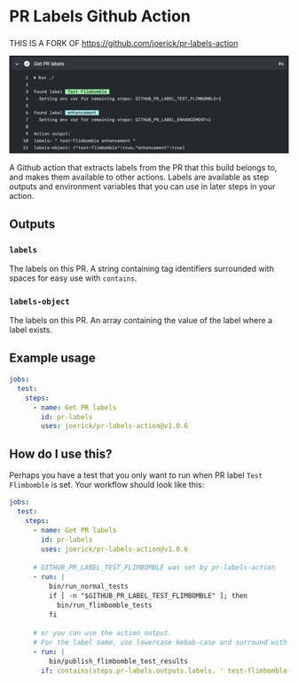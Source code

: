 # PR Labels Github Action
###
THIS IS A FORK OF https://github.com/joerick/pr-labels-action

![Screenshot](screenshot.png)

A Github action that extracts labels from the PR that this build belongs to, and makes them available to other actions. Labels are available as step outputs and environment variables that you can use in later steps in your action.

## Outputs

### `labels`

The labels on this PR. A string containing tag identifiers surrounded with spaces for easy use with `contains`.

### `labels-object`

The labels on this PR. An array containing the value of the label where a label exists.

## Example usage

```yaml
jobs:
  test:
    steps:
      - name: Get PR labels
        id: pr-labels
        uses: joerick/pr-labels-action@v1.0.6
```

## How do I use this?

Perhaps you have a test that you only want to run when PR label `Test Flimbomble` is set. Your workflow should look like this:

```yaml
jobs:
  test:
    steps:
      - name: Get PR labels
        id: pr-labels
        uses: joerick/pr-labels-action@v1.0.6

      # GITHUB_PR_LABEL_TEST_FLIMBOMBLE was set by pr-labels-action
      - run: |
          bin/run_normal_tests
          if [ -n "$GITHUB_PR_LABEL_TEST_FLIMBOMBLE" ]; then
            bin/run_flimbomble_tests
          fi

      # or you can use the action output.
      # For the label name, use lowercase kebab-case and surround with spaces
      - run: |
          bin/publish_flimbomble_test_results
        if: contains(steps.pr-labels.outputs.labels, ' test-flimbomble ')
```

